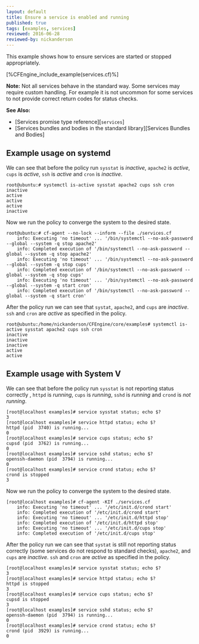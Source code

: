 ```yaml
---
layout: default
title: Ensure a service is enabled and running
published: true
tags: [examples, services]
reviewed: 2016-06-28
reviewed-by: nickanderson
---
```


This example shows how to ensure services are started or stopped appropriately.

[%CFEngine_include_example(services.cf)%]

**Note:** Not all services behave in the standard way. Some services may require
custom handling. For example it is not uncommon for some services to not provide
correct return codes for status checks.

**See Also:**

* [Services promise type reference][`services`]
* [Services bundles and bodies in the standard library][Services Bundles and Bodies]

## Example usage on systemd

We can see that before the policy run `sysstat` is *inactive*, `apache2` is
*active*, `cups` is *active*, `ssh` is *active* and `cron` is *inactive*.

```console
root@ubuntu:# systemctl is-active sysstat apache2 cups ssh cron
inactive
active
active
active
inactive
```

Now we run the policy to converge the system to the desired state.

```console
root@ubuntu:# cf-agent --no-lock --inform --file ./services.cf
    info: Executing 'no timeout' ... '/bin/systemctl --no-ask-password --global --system -q stop apache2'
    info: Completed execution of '/bin/systemctl --no-ask-password --global --system -q stop apache2'
    info: Executing 'no timeout' ... '/bin/systemctl --no-ask-password --global --system -q stop cups'
    info: Completed execution of '/bin/systemctl --no-ask-password --global --system -q stop cups'
    info: Executing 'no timeout' ... '/bin/systemctl --no-ask-password --global --system -q start cron'
    info: Completed execution of '/bin/systemctl --no-ask-password --global --system -q start cron'
```

After the policy run we can see that `systat`, `apache2`, and `cups` are
*inactive*. `ssh` and `cron` are *active* as specified in the policy.

```console
root@ubuntu:/home/nickanderson/CFEngine/core/examples# systemctl is-active sysstat apache2 cups ssh cron
inactive
inactive
inactive
active
active
```

## Example usage with System V

We can see that before the policy run `sysstat` is not reporting status
correctly , `httpd` is *running*, `cups` is *running*, `sshd` is *running* and
`crond` is *not running*.

```console
[root@localhost examples]# service sysstat status; echo $?
3
[root@localhost examples]# service httpd status; echo $?
httpd (pid  3740) is running...
0
[root@localhost examples]# service cups status; echo $?
cupsd (pid  3762) is running...
0
[root@localhost examples]# service sshd status; echo $?
openssh-daemon (pid  3794) is running...
0
[root@localhost examples]# service crond status; echo $?
crond is stopped
3
```

Now we run the policy to converge the system to the desired state.

```console
[root@localhost examples]# cf-agent -KIf ./services.cf
    info: Executing 'no timeout' ... '/etc/init.d/crond start'
    info: Completed execution of '/etc/init.d/crond start'
    info: Executing 'no timeout' ... '/etc/init.d/httpd stop'
    info: Completed execution of '/etc/init.d/httpd stop'
    info: Executing 'no timeout' ... '/etc/init.d/cups stop'
    info: Completed execution of '/etc/init.d/cups stop'
```

After the policy run we can see that `systat` is still not reporting status correctly (some services do not respond to standard checks), `apache2`, and `cups` are
*inactive*. `ssh` and `cron` are *active* as specified in the policy.


```console
[root@localhost examples]# service sysstat status; echo $?
3
[root@localhost examples]# service httpd status; echo $?
httpd is stopped
3
[root@localhost examples]# service cups status; echo $?
cupsd is stopped
3
[root@localhost examples]# service sshd status; echo $?
openssh-daemon (pid  3794) is running...
0
[root@localhost examples]# service crond status; echo $?
crond (pid  3929) is running...
0
```
